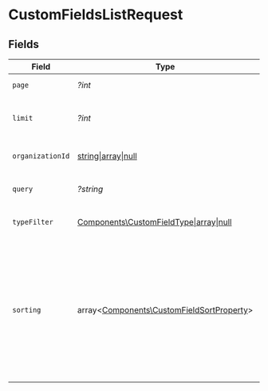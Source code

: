 # CustomFieldsListRequest


## Fields

| Field                                                                                                                                                                   | Type                                                                                                                                                                    | Required                                                                                                                                                                | Description                                                                                                                                                             |
| ----------------------------------------------------------------------------------------------------------------------------------------------------------------------- | ----------------------------------------------------------------------------------------------------------------------------------------------------------------------- | ----------------------------------------------------------------------------------------------------------------------------------------------------------------------- | ----------------------------------------------------------------------------------------------------------------------------------------------------------------------- |
| `page`                                                                                                                                                                  | *?int*                                                                                                                                                                  | :heavy_minus_sign:                                                                                                                                                      | Page number, defaults to 1.                                                                                                                                             |
| `limit`                                                                                                                                                                 | *?int*                                                                                                                                                                  | :heavy_minus_sign:                                                                                                                                                      | Size of a page, defaults to 10. Maximum is 100.                                                                                                                         |
| `organizationId`                                                                                                                                                        | [string\|array\|null](../../Models/Operations/CustomFieldsListQueryParamOrganizationIDFilter.md)                                                                        | :heavy_minus_sign:                                                                                                                                                      | Filter by organization ID.                                                                                                                                              |
| `query`                                                                                                                                                                 | *?string*                                                                                                                                                               | :heavy_minus_sign:                                                                                                                                                      | Filter by custom field name or slug.                                                                                                                                    |
| `typeFilter`                                                                                                                                                            | [Components\CustomFieldType\|array\|null](../../Models/Operations/CustomFieldTypeFilter.md)                                                                             | :heavy_minus_sign:                                                                                                                                                      | Filter by custom field type.                                                                                                                                            |
| `sorting`                                                                                                                                                               | array<[Components\CustomFieldSortProperty](../../Models/Components/CustomFieldSortProperty.md)>                                                                         | :heavy_minus_sign:                                                                                                                                                      | Sorting criterion. Several criteria can be used simultaneously and will be applied in order. Add a minus sign `-` before the criteria name to sort by descending order. |